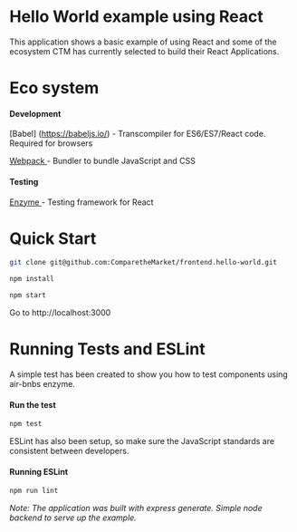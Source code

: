 Hello World example using React
=======
This application shows a basic example of using React and some of the ecosystem CTM has currently selected to build their React Applications.

# Eco system

#### Development
[Babel] (https://babeljs.io/) - Transcompiler for ES6/ES7/React code. Required for browsers

[ Webpack ](https://webpack.github.io/) - Bundler to bundle JavaScript and CSS

#### Testing
[ Enzyme ](https://github.com/airbnb/enzyme) - Testing framework for React

# Quick Start

```bash
git clone git@github.com:ComparetheMarket/frontend.hello-world.git

npm install

npm start
```

Go to http://localhost:3000

# Running Tests and ESLint

A simple test has been created to show you how to test components using air-bnbs enzyme.

#### Run the test
```bash
npm test
```

ESLint has also been setup, so make sure the JavaScript standards are consistent between developers.

#### Running ESLint

```bash
npm run lint
```


*Note: The application was built with express generate. Simple node backend to serve up the example.*
